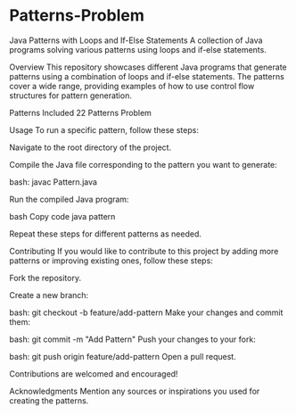 # Patterns-Problem
Java Patterns with Loops and If-Else Statements
A collection of Java programs solving various patterns using loops and if-else statements.

Overview
This repository showcases different Java programs that generate patterns using a combination of loops and if-else statements. The patterns cover a wide range, providing examples of how to use control flow structures for pattern generation.

Patterns Included
22 Patterns Problem

Usage
To run a specific pattern, follow these steps:

Navigate to the root directory of the project.

Compile the Java file corresponding to the pattern you want to generate:

bash:
javac Pattern.java


Run the compiled Java program:

bash
Copy code
java pattern


Repeat these steps for different patterns as needed.

Contributing
If you would like to contribute to this project by adding more patterns or improving existing ones, follow these steps:

Fork the repository.

Create a new branch:

bash:
git checkout -b feature/add-pattern
Make your changes and commit them:

bash:
git commit -m "Add Pattern"
Push your changes to your fork:

bash:
git push origin feature/add-pattern
Open a pull request.

Contributions are welcomed and encouraged!

Acknowledgments
Mention any sources or inspirations you used for creating the patterns.

